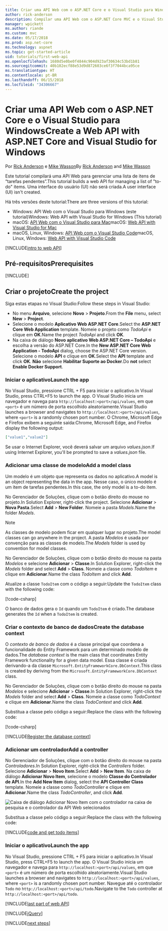```yaml
---
title: Criar uma API Web com o ASP.NET Core e o Visual Studio para Windows
author: rick-anderson
description: Compilar uma API Web com o ASP.NET Core MVC e o Visual Studio para Windows
manager: wpickett
ms.author: riande
ms.custom: mvc
ms.date: 05/17/2018
ms.prod: asp.net-core
ms.technology: aspnet
ms.topic: get-started-article
uid: tutorials/first-web-api
ms.openlocfilehash: 1680d5e0be0f4844c904d923af30634c53bd1b81
ms.sourcegitcommit: 40b102ecf88e53d9d872603ce6f3f7044bca95ce
ms.translationtype: HT
ms.contentlocale: pt-BR
ms.lasthandoff: 06/15/2018
ms.locfileid: "34306667"
---
```

# <a name="create-a-web-api-with-aspnet-core-and-visual-studio-for-windows"></a><span data-ttu-id="5bbd1-103">Criar uma API Web com o ASP.NET Core e o Visual Studio para Windows</span><span class="sxs-lookup"><span data-stu-id="5bbd1-103">Create a Web API with ASP.NET Core and Visual Studio for Windows</span></span>

<span data-ttu-id="5bbd1-104">Por [Rick Anderson](https://twitter.com/RickAndMSFT) e [Mike Wasson](https://github.com/mikewasson)</span><span class="sxs-lookup"><span data-stu-id="5bbd1-104">By [Rick Anderson](https://twitter.com/RickAndMSFT) and [Mike Wasson](https://github.com/mikewasson)</span></span>

<span data-ttu-id="5bbd1-105">Este tutorial compilará uma API Web para gerenciar uma lista de itens de “tarefas pendentes”.</span><span class="sxs-lookup"><span data-stu-id="5bbd1-105">This tutorial builds a web API for managing a list of "to-do" items.</span></span> <span data-ttu-id="5bbd1-106">Uma interface do usuário (UI) não será criada.</span><span class="sxs-lookup"><span data-stu-id="5bbd1-106">A user interface (UI) isn't created.</span></span>

<span data-ttu-id="5bbd1-107">Há três versões deste tutorial:</span><span class="sxs-lookup"><span data-stu-id="5bbd1-107">There are three versions of this tutorial:</span></span>

* <span data-ttu-id="5bbd1-108">Windows: API Web com o Visual Studio para Windows (este tutorial)</span><span class="sxs-lookup"><span data-stu-id="5bbd1-108">Windows: Web API with Visual Studio for Windows (This tutorial)</span></span>
* <span data-ttu-id="5bbd1-109">macOS: [API Web com o Visual Studio para Mac](xref:tutorials/first-web-api-mac)</span><span class="sxs-lookup"><span data-stu-id="5bbd1-109">macOS: [Web API with Visual Studio for Mac](xref:tutorials/first-web-api-mac)</span></span>
* <span data-ttu-id="5bbd1-110">macOS, Linux, Windows: [API Web com o Visual Studio Code](xref:tutorials/web-api-vsc)</span><span class="sxs-lookup"><span data-stu-id="5bbd1-110">macOS, Linux, Windows: [Web API with Visual Studio Code](xref:tutorials/web-api-vsc)</span></span>

<!-- WARNING: The code AND images in this doc are used by uid: tutorials/web-api-vsc, tutorials/first-web-api-mac and tutorials/first-web-api. If you change any code/images in this tutorial, update uid: tutorials/web-api-vsc -->

[!INCLUDE[intro to web API](../includes/webApi/intro.md)]

## <a name="prerequisites"></a><span data-ttu-id="5bbd1-111">Pré-requisitos</span><span class="sxs-lookup"><span data-stu-id="5bbd1-111">Prerequisites</span></span>

[!INCLUDE[](~/includes/net-core-prereqs-windows.md)]

## <a name="create-the-project"></a><span data-ttu-id="5bbd1-112">Criar o projeto</span><span class="sxs-lookup"><span data-stu-id="5bbd1-112">Create the project</span></span>

<span data-ttu-id="5bbd1-113">Siga estas etapas no Visual Studio:</span><span class="sxs-lookup"><span data-stu-id="5bbd1-113">Follow these steps in Visual Studio:</span></span>

* <span data-ttu-id="5bbd1-114">No menu **Arquivo**, selecione **Novo** > **Projeto**.</span><span class="sxs-lookup"><span data-stu-id="5bbd1-114">From the **File** menu, select **New** > **Project**.</span></span>
* <span data-ttu-id="5bbd1-115">Selecione o modelo **Aplicativo Web ASP.NET Core**.</span><span class="sxs-lookup"><span data-stu-id="5bbd1-115">Select the **ASP.NET Core Web Application** template.</span></span> <span data-ttu-id="5bbd1-116">Nomeie o projeto como *TodoApi* e clique em **OK**.</span><span class="sxs-lookup"><span data-stu-id="5bbd1-116">Name the project *TodoApi* and click **OK**.</span></span>
* <span data-ttu-id="5bbd1-117">Na caixa de diálogo **Novo aplicativo Web ASP.NET Core – TodoApi** e escolha a versão do ASP.NET Core.</span><span class="sxs-lookup"><span data-stu-id="5bbd1-117">In the **New ASP.NET Core Web Application - TodoApi** dialog, choose the ASP.NET Core version.</span></span> <span data-ttu-id="5bbd1-118">Selecione o modelo **API** e clique em **OK**.</span><span class="sxs-lookup"><span data-stu-id="5bbd1-118">Select the **API** template and click **OK**.</span></span> <span data-ttu-id="5bbd1-119">**Não** selecione **Habilitar Suporte ao Docker**.</span><span class="sxs-lookup"><span data-stu-id="5bbd1-119">Do **not** select **Enable Docker Support**.</span></span>

### <a name="launch-the-app"></a><span data-ttu-id="5bbd1-120">Iniciar o aplicativo</span><span class="sxs-lookup"><span data-stu-id="5bbd1-120">Launch the app</span></span>

<span data-ttu-id="5bbd1-121">No Visual Studio, pressione CTRL + F5 para iniciar o aplicativo.</span><span class="sxs-lookup"><span data-stu-id="5bbd1-121">In Visual Studio, press CTRL+F5 to launch the app.</span></span> <span data-ttu-id="5bbd1-122">O Visual Studio inicia um navegador e navega para `http://localhost:<port>/api/values`, em que `<port>` é um número de porta escolhido aleatoriamente.</span><span class="sxs-lookup"><span data-stu-id="5bbd1-122">Visual Studio launches a browser and navigates to `http://localhost:<port>/api/values`, where `<port>` is a randomly chosen port number.</span></span> <span data-ttu-id="5bbd1-123">O Chrome, Microsoft Edge e Firefox exibem a seguinte saída:</span><span class="sxs-lookup"><span data-stu-id="5bbd1-123">Chrome, Microsoft Edge, and Firefox display the following output:</span></span>

```json
["value1","value2"]
```

<span data-ttu-id="5bbd1-124">Se usar o Internet Explorer, você deverá salvar um arquivo *values.json*.</span><span class="sxs-lookup"><span data-stu-id="5bbd1-124">If using Internet Explorer, you'll be prompted to save a *values.json* file.</span></span>

### <a name="add-a-model-class"></a><span data-ttu-id="5bbd1-125">Adicionar uma classe de modelo</span><span class="sxs-lookup"><span data-stu-id="5bbd1-125">Add a model class</span></span>

<span data-ttu-id="5bbd1-126">Um modelo é um objeto que representa os dados no aplicativo.</span><span class="sxs-lookup"><span data-stu-id="5bbd1-126">A model is an object representing the data in the app.</span></span> <span data-ttu-id="5bbd1-127">Nesse caso, o único modelo é um item de tarefas pendentes.</span><span class="sxs-lookup"><span data-stu-id="5bbd1-127">In this case, the only model is a to-do item.</span></span>

<span data-ttu-id="5bbd1-128">No Gerenciador de Soluções, clique com o botão direito do mouse no projeto.</span><span class="sxs-lookup"><span data-stu-id="5bbd1-128">In Solution Explorer, right-click the project.</span></span> <span data-ttu-id="5bbd1-129">Selecione **Adicionar** > **Nova Pasta**.</span><span class="sxs-lookup"><span data-stu-id="5bbd1-129">Select **Add** > **New Folder**.</span></span> <span data-ttu-id="5bbd1-130">Nomeie a pasta *Models*.</span><span class="sxs-lookup"><span data-stu-id="5bbd1-130">Name the folder *Models*.</span></span>

> [!NOTE]
> <span data-ttu-id="5bbd1-131">As classes de modelo podem ficar em qualquer lugar no projeto.</span><span class="sxs-lookup"><span data-stu-id="5bbd1-131">The model classes can go anywhere in the project.</span></span> <span data-ttu-id="5bbd1-132">A pasta *Modelos* é usada por convenção para as classes de modelo.</span><span class="sxs-lookup"><span data-stu-id="5bbd1-132">The *Models* folder is used by convention for model classes.</span></span>

<span data-ttu-id="5bbd1-133">No Gerenciador de Soluções, clique com o botão direito do mouse na pasta *Modelos* e selecione **Adicionar** > **Classe**.</span><span class="sxs-lookup"><span data-stu-id="5bbd1-133">In Solution Explorer, right-click the *Models* folder and select **Add** > **Class**.</span></span> <span data-ttu-id="5bbd1-134">Nomeie a classe como *TodoItem* e clique em **Adicionar**.</span><span class="sxs-lookup"><span data-stu-id="5bbd1-134">Name the class *TodoItem* and click **Add**.</span></span>

<span data-ttu-id="5bbd1-135">Atualize a classe `TodoItem` com o código a seguir:</span><span class="sxs-lookup"><span data-stu-id="5bbd1-135">Update the `TodoItem` class with the following code:</span></span>

[!code-csharp[](first-web-api/samples/2.0/TodoApi/Models/TodoItem.cs)]

<span data-ttu-id="5bbd1-136">O banco de dados gera o `Id` quando um `TodoItem` é criado.</span><span class="sxs-lookup"><span data-stu-id="5bbd1-136">The database generates the `Id` when a `TodoItem` is created.</span></span>

### <a name="create-the-database-context"></a><span data-ttu-id="5bbd1-137">Criar o contexto de banco de dados</span><span class="sxs-lookup"><span data-stu-id="5bbd1-137">Create the database context</span></span>

<span data-ttu-id="5bbd1-138">O *contexto de banco de dados* é a classe principal que coordena a funcionalidade do Entity Framework para um determinado modelo de dados.</span><span class="sxs-lookup"><span data-stu-id="5bbd1-138">The *database context* is the main class that coordinates Entity Framework functionality for a given data model.</span></span> <span data-ttu-id="5bbd1-139">Essa classe é criada derivando-a da classe `Microsoft.EntityFrameworkCore.DbContext`.</span><span class="sxs-lookup"><span data-stu-id="5bbd1-139">This class is created by deriving from the `Microsoft.EntityFrameworkCore.DbContext` class.</span></span>

<span data-ttu-id="5bbd1-140">No Gerenciador de Soluções, clique com o botão direito do mouse na pasta *Modelos* e selecione **Adicionar** > **Classe**.</span><span class="sxs-lookup"><span data-stu-id="5bbd1-140">In Solution Explorer, right-click the *Models* folder and select **Add** > **Class**.</span></span> <span data-ttu-id="5bbd1-141">Nomeie a classe como *TodoContext* e clique em **Adicionar**.</span><span class="sxs-lookup"><span data-stu-id="5bbd1-141">Name the class *TodoContext* and click **Add**.</span></span>

<span data-ttu-id="5bbd1-142">Substitua a classe pelo código a seguir:</span><span class="sxs-lookup"><span data-stu-id="5bbd1-142">Replace the class with the following code:</span></span>

[!code-csharp[](first-web-api/samples/2.0/TodoApi/Models/TodoContext.cs)]

[!INCLUDE[Register the database context](../includes/webApi/register_dbContext.md)]

### <a name="add-a-controller"></a><span data-ttu-id="5bbd1-143">Adicionar um controlador</span><span class="sxs-lookup"><span data-stu-id="5bbd1-143">Add a controller</span></span>

<span data-ttu-id="5bbd1-144">No Gerenciador de Soluções, clique com o botão direito do mouse na pasta *Controladores*.</span><span class="sxs-lookup"><span data-stu-id="5bbd1-144">In Solution Explorer, right-click the *Controllers* folder.</span></span> <span data-ttu-id="5bbd1-145">Selecione **Adicionar** > **Novo Item**.</span><span class="sxs-lookup"><span data-stu-id="5bbd1-145">Select **Add** > **New Item**.</span></span> <span data-ttu-id="5bbd1-146">Na caixa de diálogo **Adicionar Novo Item**, selecione o modelo **Classe do Controlador de API**.</span><span class="sxs-lookup"><span data-stu-id="5bbd1-146">In the **Add New Item** dialog, select the **API Controller Class** template.</span></span> <span data-ttu-id="5bbd1-147">Nomeie a classe como *TodoController* e clique em **Adicionar**.</span><span class="sxs-lookup"><span data-stu-id="5bbd1-147">Name the class *TodoController*, and click **Add**.</span></span>

![Caixa de diálogo Adicionar Novo Item com o controlador na caixa de pesquisa e o controlador da API Web selecionados](first-web-api/_static/new_controller.png)

<span data-ttu-id="5bbd1-149">Substitua a classe pelo código a seguir:</span><span class="sxs-lookup"><span data-stu-id="5bbd1-149">Replace the class with the following code:</span></span>

[!INCLUDE[code and get todo items](../includes/webApi/getTodoItems.md)]

### <a name="launch-the-app"></a><span data-ttu-id="5bbd1-150">Iniciar o aplicativo</span><span class="sxs-lookup"><span data-stu-id="5bbd1-150">Launch the app</span></span>

<span data-ttu-id="5bbd1-151">No Visual Studio, pressione CTRL + F5 para iniciar o aplicativo.</span><span class="sxs-lookup"><span data-stu-id="5bbd1-151">In Visual Studio, press CTRL+F5 to launch the app.</span></span> <span data-ttu-id="5bbd1-152">O Visual Studio inicia um navegador e navega para `http://localhost:<port>/api/values`, em que `<port>` é um número de porta escolhido aleatoriamente.</span><span class="sxs-lookup"><span data-stu-id="5bbd1-152">Visual Studio launches a browser and navigates to `http://localhost:<port>/api/values`, where `<port>` is a randomly chosen port number.</span></span> <span data-ttu-id="5bbd1-153">Navegue até o controlador `Todo` no `http://localhost:<port>/api/todo`.</span><span class="sxs-lookup"><span data-stu-id="5bbd1-153">Navigate to the `Todo` controller at `http://localhost:<port>/api/todo`.</span></span>

[!INCLUDE[last part of web API](../includes/webApi/end.md)]

[!INCLUDE[jQuery](../includes/webApi/add-jquery.md)]

[!INCLUDE[next steps](../includes/webApi/next.md)]
